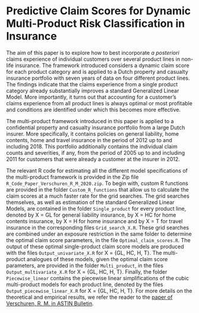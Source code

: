 # Predictive Claim Scores for Dynamic Multi-Product Risk Classification in Insurance
The aim of this paper is to explore how to best incorporate <i>a posteriori</i> claims experience of individual customers over several product lines in non-life insurance. The framework introduced considers a dynamic claim score for each product category and is applied to a Dutch property and casualty insurance portfolio with seven years of data on four different product lines. The findings indicate that the claims experience from a single product category already substantially improves a standard Generalized Linear Model. More importantly, it turns out that accounting for a customer’s claims experience from all product lines is always optimal or most profitable and conditions are identified under which this becomes more effective.

The multi-product framework introduced in this paper is applied to a confidential property and casualty insurance portfolio from a large Dutch insurer. More specifically, it contains policies on general liability, home contents, home and travel insurance in the period of 2012 up to and including 2018. This portfolio additionally contains the individual claim counts and severities, if any, from the period of 2005 up to and including 2011 for customers that were already a customer at the insurer in 2012.

The relevant R code for estimating all the different model specifications of the multi-product framework is provided in the Zip file `R_Code_Paper_Verschuren_R_M_2020.zip`. To begin with, custom R functions are provided in the folder `Custom_R_functions` that allow us to calculate the claim scores at a much faster rate for the grid searches. The grid searches themselves, as well as estimation of the standard Generalized Linear Models, are contained in the folder `Single_product` for every product line, denoted by X = GL for general liability insurance, by X = HC for home contents insurance, by X = H for home insurance and by X = T for travel insurance in the corresponding files `Grid_search_X.R`. These grid searches are combined under an exposure restriction in the same folder to determine the optimal claim score parameters, in the file `Optimal_claim_scores.R`. The output of these optimal single-product claim score models are produced with the files `Output_univariate_X.R` for X = {GL, HC, H, T}. The multi-product analogues of these models, given the optimal claim score parameters, are provided in the folder `Multi_product`, in the files `Output_multivariate_X.R` for X = {GL, HC, H, T}. Finally, the folder `Piecewise_linear` contains the piecewise linear simplifications of the cubic multi-product models for each product line, denoted by the files `Output_piecewise_linear_X.R` for X = {GL, HC, H, T}. For more details on the theoretical and empirical results, we refer the reader to the [paper of Verschuren, R. M. in ASTIN Bulletin](https://doi.org/10.1017/asb.2020.34).
